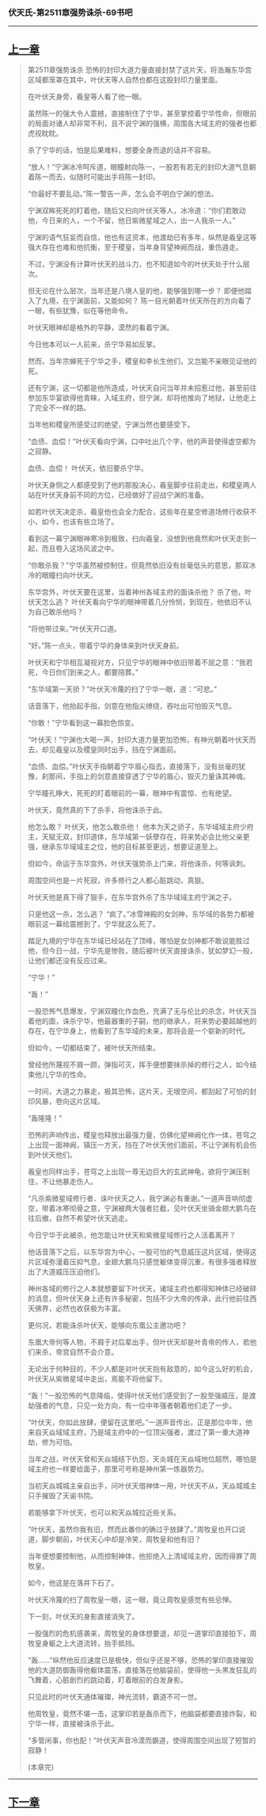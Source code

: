 ### 伏天氏-第2511章强势诛杀-69书吧

--------
[上一章](./71eaec07c2ac1bb25242233a531da9ad.md)
--------


>
>
>
>第2511章强势诛杀
>恐怖的封印大道力量直接封禁了这片天，将浩瀚东华宫区域都笼罩在其中，叶伏天等人自然也都在这股封印力量里面。
>
>在叶伏天身旁，羲皇等人看了他一眼。
>
>虽然陈一的强大令人震撼，直接制住了宁华，甚至掌控着宁华性命，但眼前的局面对诸人却非常不利，且不说宁渊的强横，周围各大域主府的强者也都虎视眈眈。
>
>杀了宁华的话，怕是后果难料，想要全身而退的话并不容易。
>
>“放人！”宁渊冰冷呵斥道，眼瞳射向陈一，一股若有若无的封印大道气息朝着陈一而去，似随时可能出手将陈一封印。
>
>“你最好不要乱动。”陈一警告一声，怎么会不明白宁渊的想法。
>
>宁渊双眸死死的盯着他，随后又扫向叶伏天等人，冰冷道：“你们若敢动他，今日来的人，一个不留，他日紫微星域之人，出一人我杀一人。”
>
>宁渊的语气狂妄而自信，他也有这资本，他渡劫已有多年，纵然是羲皇这等强大存在也难和他抗衡，至于稷皇，当年身背望神阙而战，重伤遁走。
>
>不过，宁渊没有计算叶伏天的战斗力，也不知道如今的叶伏天处于什么层次。
>
>但无论在什么层次，当年还是八境人皇的他，能够强到哪一步？
>即便他踏入了九境，在宁渊面前，又能如何？
>陈一目光朝着叶伏天所在的方向看了一眼，有些犹豫，似在等他命令。
>
>叶伏天眼神却是格外的平静，漠然的看着宁渊。
>
>今日他本可以一人前来，杀宁华易如反掌。
>
>然而，当年宗蝉死于宁华之手，稷皇和李长生他们，又岂能不亲眼见证他的死。
>
>还有宁渊，这一切都是他所造成，叶伏天自问当年并未招惹过他，甚至前往参加东华宴欲得他青睐，入域主府，但宁渊，却将他推向了地狱，让他走上了完全不一样的路。
>
>当年他和稷皇所感受过的绝望，宁渊当然也要感受下。
>
>“血债、血偿！”叶伏天看向宁渊，口中吐出几个字，他的声音使得虚空都为之寂静。
>
>血债、血偿！
>叶伏天，依旧要杀宁华。
>
>叶伏天身侧之人都感受到了他的那股决心，羲皇脚步往前走出，和稷皇两人站在叶伏天身前不同的方位，已经做好了迎战宁渊的准备。
>
>如若叶伏天决定杀，羲皇他也会全力配合，这些年在星空修道场修行收获不小，如今，也该有些立场了。
>
>看到这一幕宁渊眼神寒冷到极致，扫向羲皇，没想到他竟然和叶伏天走到一起，而且卷入这场风波之中。
>
>“你敢杀我？”宁华虽然被控制住，但竟然依旧没有丝毫低头的意思，那双冰冷的眼瞳扫向叶伏天。
>
>东华宫外，叶伏天要在这里，当着神州各域主府的面诛杀他？
>杀了他，叶伏天怎么逃？
>叶伏天看向宁华的眼神带着几分怜悯，到现在，他依旧不认为自己敢杀他吗？
>
>“将他带过来。”叶伏天开口道。
>
>“好。”陈一点头，带着宁华的身体来到叶伏天身前。
>
>叶伏天和宁华相互凝视对方，只见宁华的眼神中依旧带着不屈之意：“我若死，今日你们到来之人，都要陪葬。”
>
>“东华域第一天骄？”叶伏天冷蔑的扫了宁华一眼，道：“可悲。”
>
>话音落下，他抬起手指，剑意在他指尖缭绕，吞吐出可怕毁灭气息。
>
>“你敢！”宁华看到这一幕脸色惊变。
>
>“叶伏天！”宁渊也大喝一声，封印大道力量更加恐怖，有神光朝着叶伏天而去，却见羲皇以及稷皇同时出手，挡在宁渊面前。
>
>“血债、血偿。”叶伏天手指朝着宁华眉心指去，直接落下，没有丝毫的犹豫，刹那间，手指上的剑意直接穿透了宁华的眉心，毁灭力量诛其神魂。
>
>宁华瞳孔睁大，死死的盯着眼前的一幕，眼神中有震惊、也有绝望。
>
>叶伏天，竟然真的下了杀手，将他诛杀于此。
>
>他怎么敢？
>叶伏天，他怎么敢杀他！
>他本为天之骄子，东华域域主府少府主，天赋无双，封印道体，东华域第一妖孽存在，将来势必会比他父亲更强，继承东华域域主之位，他的目标甚至更远，想要证道至上。
>
>但如今，命运于东华宫外，叶伏天强势杀上门来，将他诛杀，何等讽刺。
>
>周围空间也是一片死寂，许多修行之人都心脏跳动，真狠。
>
>叶伏天他是真下得了狠手，在东华宫外杀了东华域域主府宁渊之子。
>
>只是他这一杀，怎么逃？
>“疯了。”冰雪神殿的女剑神，东华域的各势力都被眼前这一幕给震撼到了，宁华就这么死了。
>
>踏足九境的宁华在东华域已经站在了顶峰，哪怕是女剑神都不敢说能胜过他，但今日一战，宁华先是惨败，随后被叶伏天直接诛杀，犹如梦幻一般，让他们都还没有反应过来。
>
>“宁华！”
>
>“轰！”
>
>一股恐怖气息爆发，宁渊双瞳化作血色，充满了无与伦比的杀念，叶伏天当着他的面，诛杀宁华，他最器重的子嗣，他的继承人，将来势必要超越他的存在，在宁华身上，他看到了东华域的未来，那将会是一个崭新的时代。
>
>但如今，一切都结束了，被叶伏天所结束。
>
>曾经他所蔑视不屑一顾，弹指可灭，挥手便想要抹杀掉的修行之人，如今结束他儿宁华的性命。
>
>一时间，大道之力暴走，极其恐怖，这片天，无垠空间，都刮起了可怕的封印风暴，卷向这片区域。
>
>“轰隆隆！”
>
>恐怖的声响传出，稷皇也释放出最强力量，仿佛化望神阙化作一体，苍穹之上出现一面神阙，镇压一方天，挡在了叶伏天他们面前，不让宁渊有机会伤到叶伏天他们。
>
>羲皇也同样出手，苍穹之上出现一尊无边巨大的玄武神龟，欲将宁渊压制住，不让他暴走伤人。
>
>“凡杀紫微星域修行者、诛叶伏天之人，我宁渊必有重谢。”一道声音响彻虚空，带着冰寒彻骨之意，宁渊被两大强者拦截，见叶伏天坐骑金翅大鹏鸟在往后撤，自然不希望叶伏天逃走。
>
>今日宁华于此被杀，他怎能让叶伏天和紫微星域修行之人活着离开？
>
>他话音落下之后，以东华宫为中心，一股可怕的气息威压这片区域，使得这片区域弥漫着压抑气息，金翅大鹏鸟只感觉躯体变得沉重，有很多强者释放出了大道威压压迫他们。
>
>神州各域的修行之人本就想要留下叶伏天，诸域主府也都得知神体已经破碎的消息，但叶伏天身上还有许多秘密，包括不少大帝的传承，此行他前往西天佛界，必然也收获极为丰富。
>
>更何况，若能诛杀叶伏天，能够向东凰公主邀功吧？
>
>东凰大帝何等人物，不屑于对后辈出手，但叶伏天却是叶青帝的传人，若他们来杀，帝宫自然不会介意。
>
>无论出于何种目的，不少人都是对叶伏天抱有敌意的，如今这么好的机会，叶伏天从紫微星域中走出，焉能不将他留下。
>
>“轰！”一股恐怖的气息降临，使得叶伏天他们感受到了一股至强威压，是渡劫强者的气息，只见一处方向，有一位中年强者朝着他们走了一步。
>
>“叶伏天，你如此放肆，便留在这里吧。”一道声音传出，正是那位中年，他来自天焱域域主府，乃是域主府中的一位顶尖强者，渡过了第一重大道神劫，修为可怕。
>
>当年之战，叶伏天曾和天焱城结下仇怨，天炎城在天焱域地位超然，哪怕是域主府也一样要给面子，那里可号称是神州第一炼器势力。
>
>当初天焱城城主亲自出手，问叶伏天借神体一用，叶伏天不从，天焱城城主只手摧毁了天谕书院。
>
>若能够拿下叶伏天，也可以和天焱城拉近些关系。
>
>“叶伏天，虽然你我有旧，然而此番你的确过于放肆了。”周牧皇也开口说道，脚步朝前，叶伏天心中却是冷笑，周牧皇和他有旧？
>
>当年便想要控制他，从而控制神体，他拒绝入上清域域主府，因而得罪了周牧皇。
>
>如今，他这是在落井下石了。
>
>叶伏天冷蔑的扫了周牧皇一眼，这一眼，竟让周牧皇感觉有些忌惮。
>
>下一刻，叶伏天的身影直接消失了。
>
>一股强烈的危机感袭来，周牧皇的身体想要退，却见一道掌印直接拍下，周牧皇身躯之上大道流转，抬手抵挡。
>
>“轰……”纵然他反应速度已是极快，但似乎还是不够，恐怖的掌印直接摧毁他的大道防御轰得他躯体震荡，直接落在他脑袋前，使得他一头黑发狂乱的飞舞着，心脏剧烈的跳动着，盯着眼前的白发身影。
>
>只见此时的叶伏天通体璀璨，神光流转，霸道不可一世。
>
>他周牧皇，竟然不堪一击，这掌印若是轰杀而下，他脑袋都要直接炸裂，和宁华一样，直接被诛杀于此。
>
>“多管闲事，你也配！”叶伏天声音冷漠而霸道，使得周围空间出现了短暂的寂静！
>
>(本章完)
>
>

--------
[下一章](./51ce520e60022362bd7dd5a2daf8b4d9.md)
--------
